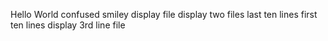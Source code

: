Hello World
confused smiley
display file
display two files
last ten lines
first ten lines
display 3rd line
file
